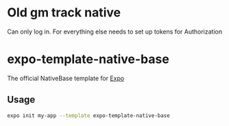 # Old gm track native
Can only log in. For everything else needs to set up tokens for Authorization

# expo-template-native-base

The official NativeBase template for [Expo](https://docs.expo.io/)

## Usage

```sh
expo init my-app --template expo-template-native-base
```
